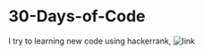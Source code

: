 # 30-Days-of-Code
I try to learning new code using hackerrank, ![link](https://www.hackerrank.com/domains/tutorials/30-days-of-code)
